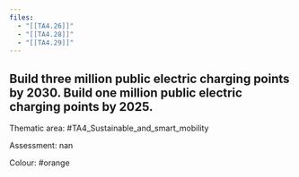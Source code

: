 ```yaml
---
files:
  - "[[TA4.26]]"
  - "[[TA4.28]]"
  - "[[TA4.29]]"
---
```

## Build three million public electric charging points by 2030. Build one million public electric charging points by 2025. 

Thematic area: #TA4_Sustainable_and_smart_mobility

Assessment: nan

Colour: #orange